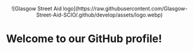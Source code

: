 <div>
<p align="center">
![Glasgow Street Aid logo](https://raw.githubusercontent.com/Glasgow-Street-Aid-SCIO/.github/develop/assets/logo.webp)
</p>
</div>

# Welcome to our GitHub profile!